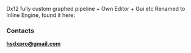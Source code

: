 Dx12 fully custom graphed pipeline + Own Editor + Gui etc
Renamed to Inline Engine, found it here:

### Contacts
**hsdxpro@gmail.com**
